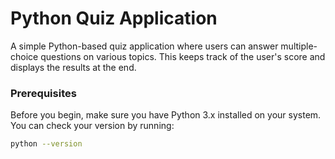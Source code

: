 
# Python Quiz Application

A simple Python-based quiz application where users can answer multiple-choice questions on various topics. This  keeps track of the user's score and displays the results at the end.



### Prerequisites

Before you begin, make sure you have Python 3.x installed on your system. You can check your version by running:

```bash
python --version
